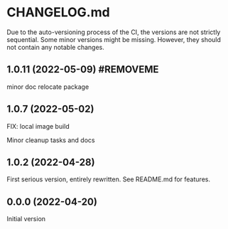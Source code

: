 # CHANGELOG.md

Due to the auto-versioning process of the CI, the versions are not strictly sequential. Some minor versions might be missing. However, they should not contain any notable changes.

## 1.0.11 (2022-05-09) #REMOVEME

minor doc
relocate package

## 1.0.7 (2022-05-02)

FIX: local image build

Minor cleanup tasks and docs

## 1.0.2 (2022-04-28)

First serious version, entirely rewritten. See README.md for features.

## 0.0.0 (2022-04-20)

Initial version
